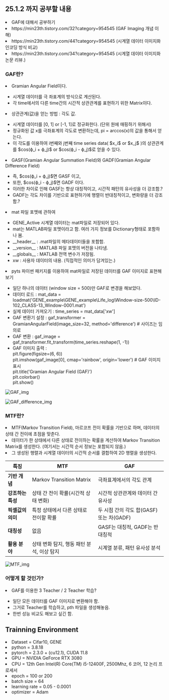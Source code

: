 ## 25.1.2 까지 공부할 내용
<li> GAF에 대해서 공부하기 </li>
<li> https://min23th.tistory.com/32?category=954545 (GAF Imaging 개념 이해) </li>
<li> https://min23th.tistory.com/44?category=954545 (시계열 데이터 이미지화 인코딩 방식 비교) </li>
<li> https://min23th.tistory.com/34?category=954545 (시계열 데이터 이미지화 논문 리뷰.) </li>


### GAF란?
<li> Gramian Angular Field이다. </li>
<ul>
<li> 시계열 데이터를 극 좌표계의 방식으로 계산된다. </li>
<li> 각 time에서의 다른 time간의 시간적 상관관계를 표현하기 위한 Matrix이다. </li>
</ul>
<li> 상관관계(값)을 얻는 방법 : 각도 값. </li>
<ul>
<li> 시계열 데이터를 [0, 1] or [-1, 1]로 정규화한다. (단위 원에 매핑하기 위해서) </li>
<li> 정규화된 값 x를 극좌표계의 각도로 변환하는데, pi = arccos(x)의 값을 통해서 얻는다. </li>
<li> 이 각도를 이용하여 i번째와 j번째 time series data( $x_i$ or $x_j$ )의 상관관계를 $cos(ϕ_i + ϕ_j)$ or $cos(ϕ_i - ϕ_j)$로 얻을 수 있다. </li>
</ul>
<li> GASF(Gramian Angular Summation Field)와 GADF(Gramian Angular Difference Field) </li>
<ul>
<li> 즉, $cos(ϕ_i + ϕ_j)$면 GASF 이고, </li>
<li> 또한, $cos(ϕ_i - ϕ_j)$면 GADF 이다. </li>
<li> 이러한 차이로 인해 GASF는 항상 대칭적이고, 시간적 패턴의 유사성을 더 강조함.? </li>
<li> GADF는 각도 차이를 기반으로 표현하기에 행렬이 반대칭적이고, 변화량을 더 강조함.? </li>
</ul>
<li> mat 파일 포멧에 관하여 </li>
<ul>
<li> GENE_Active 시계열 데이터는 mat파일로 저장되어 있다. </li>
<li> mat는 MATLAB파일 포멧이라고 함. 여러 가지 정보를 Dictionary형태로 포함하나 봄. </li>
<li> __header__ : .mat파일의 메타데이터들을 포함함. </li>
<li> __version__ : MATLAB 파일 포맷의 버전을 나타냄. </li>
<li> __globals__ : MATLAB 전역 변수가 저장됨. </li>
<li> xw : 사용자 데이터의 내용. (직접적인 의미가 담겨있는.) </li>
</ul>
<li> pyts 파이썬 패키지를 이용하여 mat파일로 저장된 데이터를 GAF 이미지로 표현해보기 </li>
<ul>
<li> 일단 하나의 데이터 (window size = 500)만 GAF로 변경을 해보았다. </li>
<li> 데이터 로드 : mat_data = loadmat('GENE_example\GENE_example\Life_log\Window-size-500\ID-102_CLASS-13_Window-0001.mat') </li>
<li> 실제 데이터 가져오기 : time_series = mat_data['xw'] </li>
<li> GAF 변환기 설정 : gaf_transformer = GramianAngularField(image_size=32, method='difference') # 사이즈는 임의로 </li>
<li> GAF 변환 : gaf_image = gaf_transformer.fit_transform(time_series.reshape(1, -1)) </li>
<li> GAF 이미지 출력 : <br>
plt.figure(figsize=(6, 6))<br>
plt.imshow(gaf_image[0], cmap='rainbow', origin='lower')  # GAF 이미지 표시<br>
plt.title('Gramian Angular Field (GAF)')<br>
plt.colorbar()<br>
plt.show() </li>
</ul>

![GAF_img](https://github.com/wjdwocks/ML-DNN/raw/main/markdown/25년/25.1.2/GAF_img.png)

![GAF_difference_img](https://github.com/wjdwocks/ML-DNN/raw/main/markdown/25년/25.1.2/GAF_difference_img.png)

### MTF란?
<li> MTF(Markov Transition Field), 마르코프 전이 확률을 기반으로 하며, 데이터의 상태 간 전이에 초점을 맞춘다. </li>
<li> 데이터가 한 상태에서 다른 상태로 전이하는 확률을 계산하여 Markov Transition Matrix를 생성한다. (여기서는 시간적 순서 정보는 포함되지 않음.) </li>
<li> 그 생성된 행렬과 시계열 데이터의 시간적 순서를 결합하여 2D 행렬을 생성한다. </li>

| **특징**         | **MTF**                                | **GAF**                               |
|-------------------|----------------------------------------|---------------------------------------|
| **기반 개념**     | Markov Transition Matrix               | 극좌표계에서의 각도 관계              |
| **강조하는 특성** | 상태 간 전이 확률(시간적 상태 변화)     | 시간적 상관관계와 데이터 간 유사성     |
| **픽셀값의 의미** | 특정 상태에서 다른 상태로 전이할 확률   | 두 시점 간의 각도 합(GASF) 또는 차(GADF) |
| **대칭성**       | 없음                                    | GASF는 대칭적, GADF는 반대칭적         |
| **활용 분야**     | 상태 변화 탐지, 행동 패턴 분석, 이상 탐지 | 시계열 분류, 패턴 유사성 분석          |

![MTF_img](https://github.com/wjdwocks/ML-DNN/raw/main/markdown/25년/25.1.2/MTF_img.png)


### 어떻게 할 것인가?
<li> GAF를 이용한 3 Teacher / 2 Teacher 학습? </li>
<ul>
<li> 일단 모든 데이터를 GAF 이미지로 변환해야 함. </li>
<li> 그거로 Teacher를 학습하고, pth 파일을 생성해놓음. </li>
<li> 한번 성능 비교도 해보고 싶긴 함. </li>
</ul>


## Trainning Environment
<li> Dataset = Cifar10, GENE </li>
<li> python = 3.8.18 </li>
<li> pytorch = 2.3.0 + (cu12.1), CUDA 11.8 </li>
<li> GPU = NVIDIA GeForce RTX 3080 </li>
<li> CPU = 12th Gen Intel(R) Core(TM) i5-12400F, 2500Mhz, 6 코어, 12 논리 프로세서 </li>
<li> epoch = 100 or 200 </li>
<li> batch size = 64 </li>
<li> learning rate = 0.05 - 0.0001 </li>
<li> optimizer = Adam </li>